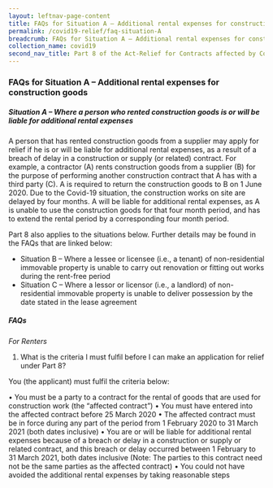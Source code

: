 ```yaml
---
layout: leftnav-page-content
title: FAQs for Situation A – Additional rental expenses for construction goods
permalink: /covid19-relief/faq-situation-A
breadcrumb: FAQs for Situation A – Additional rental expenses for construction goods
collection_name: covid19
second_nav_title: Part 8 of the Act-Relief for Contracts affected by Construction Delays
---
```


### FAQs for Situation A – Additional rental expenses for construction goods ###

##### Situation A – Where a person who rented construction goods is or will be liable for additional rental expenses #####

A person that has rented construction goods from a supplier may apply for relief if he is or will be liable for additional rental expenses, as a result of a breach of delay in a construction or supply (or related) contract. For example, a contractor (A) rents construction goods from a supplier (B) for the purpose of performing another construction contract that A has with a third party (C). A is required to return the construction goods to B on 1 June 2020. Due to the Covid-19 situation, the construction works on site are delayed by four months. A will be liable for additional rental expenses, as A is unable to use the construction goods for that four month period, and has to extend the rental period by a corresponding four month period. 

Part 8 also applies to the situations below. Further details may be found in the FAQs that are linked below: 
* Situation B – Where a lessee or licensee (i.e., a tenant) of non-residential immovable property is unable to carry out renovation or fitting out works during the rent-free period
* Situation C – Where a lessor or licensor (i.e., a landlord) of non-residential immovable property is unable to deliver possession by the date stated in the lease agreement 

##### FAQs #####

<i>For Renters </i>

1.	What is the criteria I must fulfil before I can make an application for relief under Part 8? 

You (the applicant) must fulfil the criteria below: 

•	You must be a party to a contract for the rental of goods that are used for construction work (the “affected contract”)
•	You must have entered into the affected contract before 25 March 2020
•	The affected contract must be in force during any part of the period from 1 February 2020 to 31 March 2021 (both dates inclusive) 
•	You are or will be liable for additional rental expenses because of a breach or delay in a construction or supply or related contract, and this breach or delay occurred between 1 February to 31 March 2021, both dates inclusive (Note: The parties to this contract need not be the same parties as the affected contract)
•	You could not have avoided the additional rental expenses by taking reasonable steps
